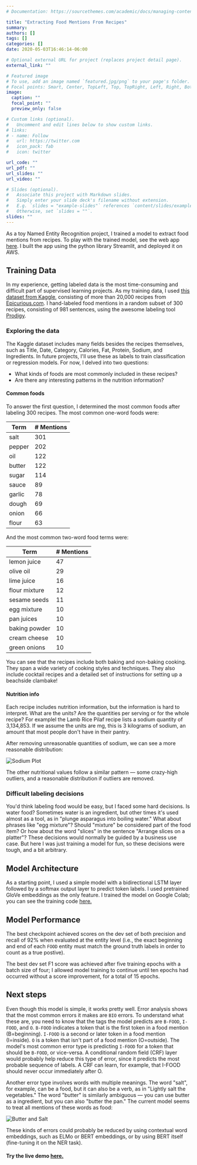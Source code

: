 ```yaml
---
# Documentation: https://sourcethemes.com/academic/docs/managing-content/

title: "Extracting Food Mentions From Recipes"
summary: 
authors: []
tags: []
categories: []
date: 2020-05-03T16:46:14-06:00

# Optional external URL for project (replaces project detail page).
external_link: ""

# Featured image
# To use, add an image named `featured.jpg/png` to your page's folder.
# Focal points: Smart, Center, TopLeft, Top, TopRight, Left, Right, BottomLeft, Bottom, BottomRight.
image:
  caption: ""
  focal_point: ""
  preview_only: false

# Custom links (optional).
#   Uncomment and edit lines below to show custom links.
# links:
# - name: Follow
#   url: https://twitter.com
#   icon_pack: fab
#   icon: twitter

url_code: ""
url_pdf: ""
url_slides: ""
url_video: ""

# Slides (optional).
#   Associate this project with Markdown slides.
#   Simply enter your slide deck's filename without extension.
#   E.g. `slides = "example-slides"` references `content/slides/example-slides.md`.
#   Otherwise, set `slides = ""`.
slides: ""
---
```

As a toy Named Entity Recognition project, I trained a model to extract food mentions from recipes. To play with the trained model, see the web app [here](http://54.213.148.85:8501). I built the app using the python library Streamlit, and deployed it on AWS.




## Training Data
In my experience, getting labeled data is the most time-consuming and difficult part of supervised learning projects. As my training data, I used [this dataset from Kaggle](https://www.kaggle.com/hugodarwood/epirecipes), consisting of more than 20,000 recipes from [Epicurious.com](www.epicurious.com). I hand-labeled food mentions in a random subset of 300 recipes, consisting of 981 sentences, using the awesome labeling tool [Prodigy](https://prodi.gy). 


### Exploring the data
The Kaggle dataset includes many fields besides the recipes themselves, such as Title, Date, Category, Calories, Fat, Protein, Sodium, and Ingredients. In future projects, I'll use these as labels to train classification or regression models. For now, I delved into two questions:

* What kinds of foods are most commonly included in these recipes?
* Are there any interesting patterns in the nutrition information?

#### Common foods
To answer the first question, I determined the most common foods after labeling 300 recipes. The most common one-word foods were:

| Term      | # Mentions|
| ----------| ----------|
| salt    | 301       |
| pepper    | 202       |
| oil       | 122       |
| butter    | 122       |
| sugar     | 114       |
| sauce     | 89       |
| garlic    | 78       |
| dough    | 69       |
| onion    | 66       |
| flour    | 63       |


And the most common two-word food terms were:

| Term      | # Mentions|
| ----------| ----------|
|lemon juice| 47
|olive oil|29
|lime juice| 16
|flour mixture| 12
|sesame seeds| 11
|egg mixture| 10
|pan juices|10
|baking powder| 10
|cream cheese|10
|green onions| 10  


You can see that the recipes include both baking and non-baking cooking. They span a wide variety of cooking styles and techniques. They also include cocktail recipes and a detailed set of instructions for setting up a beachside clambake! 

#### Nutrition info
Each recipe includes nutrition information, but the information is hard to interpret. What are the units? Are the quantities per serving or for the whole recipe? For examplel the Lamb Rice Pilaf recipe lists a sodium quantity of 3,134,853. If we assume the units are mg, this is 3 kilograms of sodium, an amount that most people don't have in their pantry.

After removing unreasonable quantities of sodium, we can see a more reasonable distribution:

![Sodium Plot](/img/sodium.jpg)

The other nutritional values follow a similar pattern — some crazy-high outliers, and a reasonable distribution if outliers are removed. 


### Difficult labeling decisions
You'd think labeling food would be easy, but I faced some hard decisions. Is water food? Sometimes water is an ingredient, but other times it's used almost as a tool, as in "plunge asparagus into boiling water." What about phrases like "egg mixture"? Should "mixture" be considered part of the food item? Or how about the word "slices" in the sentence "Arrange slices on a platter"? These decisions would normally be guided by  a business use case. But here I was just training a model for fun, so these decisions were tough, and a bit arbitrary. 

## Model Architecture
As a starting point, I used a simple model with a bidirectional LSTM layer followed by a softmax output layer to predict token labels. I used pretrained GloVe embeddings as the only feature. I trained the model on Google Colab; you can see the training code [here.](https://github.com/carolmanderson/food/blob/master/notebooks/modeling/Train_basic_LSTM_model.ipynb)

## Model Performance
The best checkpoint achieved scores on the dev set of both precision and recall of 92% when evaluated at the entity level (i.e., the exact beginning and end of each `FOOD` entity must match the ground truth labels in order to count as a true postive). 

The best dev set F1 score was achieved after five training epochs with a batch size of four; I allowed model training to continue until ten epochs had occurred without a score improvement, for a total of 15 epochs. 


## Next steps
Even though this model is simple, it works pretty well. Error analysis shows that the most common errors it makes are `BIO` errors. To understand what these are, you need to know that the tags the model predicts are `B-FOOD`, `I-FOOD`, and `O`. `B-FOOD` indicates a token that is the first token in a food mention (B=beginning). `I-FOOD` is a second or later token in a food mention (I=inside). `O` is a token that isn't part of a food mention (O=outside). The model's most common error type is predicting `I-FOOD` for a token that should be `B-FOOD`, or vice-versa. A conditional random field (CRF) layer would probably help reduce this type of error, since it predicts the most probable sequence of labels. A CRF can learn, for example, that I-FOOD should never occur immediately after O.

Another error type involves words with multiple meanings. The word "salt", for example, can be a food, but it can also be a verb, as in "Lightly salt the vegetables." The word "butter" is similarly ambiguous — you can use butter as a ingredient, but you can also "butter the pan." The current model seems to treat all mentions of these words as food:


![Butter and Salt](/img/butter_salt_v3.png)

These kinds of errors could probably be reduced by using contextual word embeddings, such as ELMo or BERT embeddings, or by using BERT itself (fine-tuning it on the NER task). 

#### Try the live demo [here.](http://54.213.148.85:8501)  

